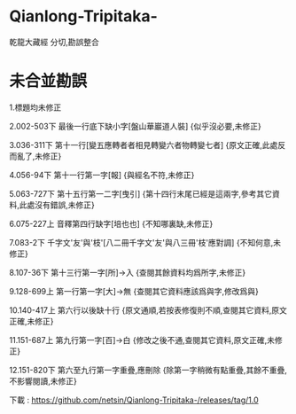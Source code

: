 # Qianlong-Tripitaka-
乾龍大藏經 分切,勘誤整合

# 未合並勘誤
1.標題均未修正

2.002-503下 最後一行底下缺小字[盤山華巖道人裝] {似乎沒必要,未修正} 

3.036-311下 第十一行[變五應轉者者相見轉變六者物轉變七者] {原文正確,此處反而亂了,未修正}

4.056-94下 第十一行第一字[報] {與經名不符,未修正}

5.063-727下 第十五行第一二字[曳引] {第十四行末尾已經是這兩字,參考其它資料,此處沒有錯誤,未修正}

6.075-227上 音釋第四行缺字[培也也] {不知哪裏缺,未修正}

7.083-2下 千字文'友'與'枝'[八二冊千字文'友'與八三冊'枝'應對調] {不知何意,未修正}

8.107-36下 第十三行第一字[所]->入 {查閱其餘資料均爲所字,未修正}

9.128-699上 第一行第一字[大]->無 {查閱其它資料應該爲與字,修改爲與}

10.140-417上 第六行以後缺十行 {原文通順,若按表修復則不順,查閱其它資料,原文正確,未修正}

11.151-687上 第九行第一字[百]->白 {修改之後不通,查閱其它資料,原文正確,未修正}

12.151-820下 第六至九行第一字重疊,應刪除 {除第一字稍微有點重疊,其餘不重疊,不影響閱讀,未修正}

下載 : https://github.com/netsin/Qianlong-Tripitaka-/releases/tag/1.0
